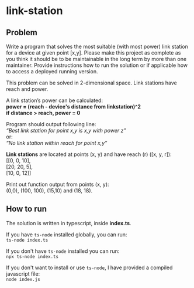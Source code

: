 # link-station

## Problem 
Write a program that solves the most suitable (with most power) link station for a device at given
point [x,y].
Please make this project as complete as you think it should be to be maintainable in the long
term by more than one maintainer. Provide instructions how to run the solution or if applicable
how to access a deployed running version.

This problem can be solved in 2-dimensional space. Link stations have reach and power.

A link station’s power can be calculated:</br>
**power = (reach - device's distance from linkstation)^2**</br>
**if distance > reach, power = 0**

Program should output following line:</br>
*“Best link station for point x,y is x,y with power z”*</br>
or:</br>
*“No link station within reach for point x,y”*

**Link stations​** are located at points (x, y) and have reach (r) ([x, y, r]):</br>
[[0, 0, 10],</br>
[20, 20, 5],</br>
[10, 0, 12]]</br>

Print out function output from points​ (x, y):</br>
(0,0), (100, 100), (15,10) and (18, 18).

## How to run
The solution is written in typescript, inside **index.ts**.

If you have `ts-node` installed globally, you can run:</br>
`ts-node index.ts`

If you don't have `ts-node` installed you can run:</br>
`npx ts-node index.ts`

If you don't want to install or use `ts-node`, I have provided a compiled javascript file:</br>
`node index.js`